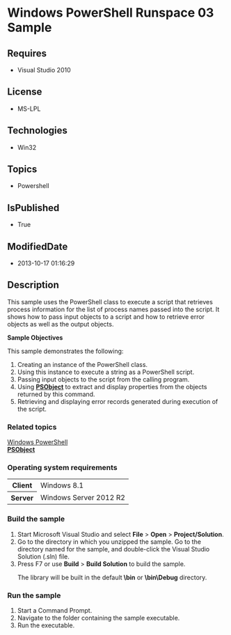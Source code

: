 # Windows PowerShell Runspace 03 Sample
## Requires
* Visual Studio 2010
## License
* MS-LPL
## Technologies
* Win32
## Topics
* Powershell
## IsPublished
* True
## ModifiedDate
* 2013-10-17 01:16:29
## Description

<div id="mainSection">
<p>This sample uses the PowerShell class to execute a script that retrieves process information for the list of process names passed into the script. It shows how to pass input objects to a script and how to retrieve error objects as well as the output objects.
</p>
<p><b>Sample Objectives</b></p>
<p>This sample demonstrates the following:</p>
<ol>
<li>Creating an instance of the PowerShell class. </li><li>Using this instance to execute a string as a PowerShell script. </li><li>Passing input objects to the script from the calling program. </li><li>Using <a href="http://msdn.microsoft.com/en-us/library/windows/desktop/ms572584">
<b>PSObject</b></a> to extract and display properties from the objects returned by this command.
</li><li>Retrieving and displaying error records generated during execution of the script.
</li></ol>
<p></p>
<h3><a id="related_topics"></a>Related topics</h3>
<dl><dt><a href="http://go.microsoft.com/fwlink/?LinkID=178145">Windows PowerShell</a>
</dt><dt><a href="http://msdn.microsoft.com/en-us/library/windows/desktop/ms572584"><b>PSObject</b></a>
</dt></dl>
<h3>Operating system requirements</h3>
<table>
<tbody>
<tr>
<th>Client</th>
<td><dt>Windows&nbsp;8.1 </dt></td>
</tr>
<tr>
<th>Server</th>
<td><dt>Windows Server&nbsp;2012&nbsp;R2 </dt></td>
</tr>
</tbody>
</table>
<h3>Build the sample</h3>
<p></p>
<ol>
<li>Start Microsoft Visual Studio and select <b>File</b> &gt; <b>Open</b> &gt; <b>
Project/Solution</b>. </li><li>Go to the directory in which you unzipped the sample. Go to the directory named for the sample, and double-click the Visual Studio Solution (.sln) file.
</li><li>Press F7 or use <b>Build</b> &gt; <b>Build Solution</b> to build the sample.
<p>The library will be built in the default<b> \bin</b> or <b>\bin\Debug</b> directory.</p>
</li></ol>
<p></p>
<h3>Run the sample</h3>
<p></p>
<ol>
<li>Start a Command Prompt. </li><li>Navigate to the folder containing the sample executable. </li><li>Run the executable. </li></ol>
<p></p>
</div>
